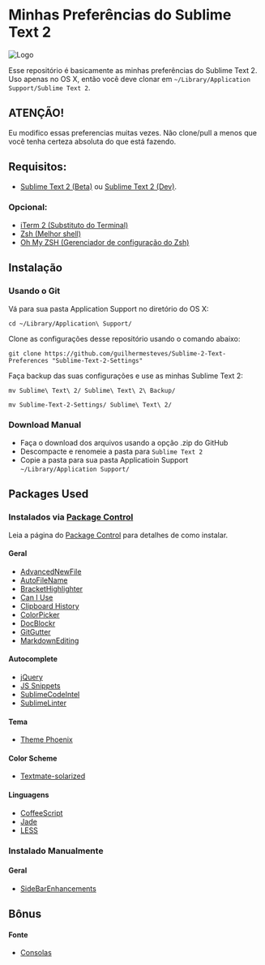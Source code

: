 # Minhas Preferências do Sublime Text 2

![Logo](../master/Sublime_Text_Logo.png)

Esse repositório é basicamente as minhas preferências do Sublime Text 2. Uso apenas no OS X, então você deve clonar em `~/Library/Application Support/Sublime Text 2`.

## ATENÇÃO!

Eu modifico essas preferencias muitas vezes. Não clone/pull a menos que você tenha certeza absoluta do que está fazendo.

## Requisitos:

- [Sublime Text 2 (Beta)](http://www.sublimetext.com/2/) ou [Sublime Text 2 (Dev)](http://www.sublimetext.com/dev/).

### Opcional:

- [iTerm 2 (Substituto do Terminal)](http://www.iterm2.com/)
- [Zsh (Melhor shell)](http://www.zsh.org/)
- [Oh My ZSH (Gerenciador de configuração do Zsh)](https://github.com/robbyrussell/oh-my-zsh)

## Instalação

### Usando o Git

Vá para sua pasta Application Support no diretório do OS X:

    cd ~/Library/Application\ Support/

Clone as configurações desse repositório usando o comando abaixo:

    git clone https://github.com/guilhermesteves/Sublime-2-Text-Preferences "Sublime-Text-2-Settings"


Faça backup das suas configurações e use as minhas Sublime Text 2:

    mv Sublime\ Text\ 2/ Sublime\ Text\ 2\ Backup/

    mv Sublime-Text-2-Settings/ Sublime\ Text\ 2/

### Download Manual

- Faça o download dos arquivos usando a opção .zip do GitHub
- Descompacte e renomeie a pasta para `Sublime Text 2`
- Copie a pasta para sua pasta Applicatioin Support `~/Library/Application Support/`


## Packages Used

### Instalados via [Package Control][]

Leia a página do [Package Control][] para detalhes de como instalar.

#### Geral

- [AdvancedNewFile](https://sublime.wbond.net/packages/AdvancedNewFile)
- [AutoFileName](https://sublime.wbond.net/packages/AutoFileName)
- [Bracket​Highlighter](https://sublime.wbond.net/packages/BracketHighlighter)
- [Can I Use](https://sublime.wbond.net/packages/Can%20I%20Use)
- [Clipboard History](https://sublime.wbond.net/packages/Clipboard%20History)
- [ColorPicker](https://sublime.wbond.net/packages/ColorPicker)
- [DocBlockr](https://sublime.wbond.net/packages/DocBlockr)
- [GitGutter](https://sublime.wbond.net/packages/GitGutter)
- [MarkdownEditing](https://sublime.wbond.net/packages/MarkdownEditing)

#### Autocomplete

- [jQuery](https://sublime.wbond.net/packages/jQuery)
- [JS Snippets](https://sublime.wbond.net/packages/JS%20Snippets)
- [SublimeCodeIntel](https://sublime.wbond.net/packages/SublimeCodeIntel)
- [SublimeLinter](https://github.com/Kronuz/SublimeLinter)

#### Tema

- [Theme Phoenix](https://sublime.wbond.net/packages/Theme%20-%20Phoenix)

#### Color Scheme

- [Textmate-solarized](http://ethanschoonover.com/solarized)

#### Linguagens

- [CoffeeScript](https://sublime.wbond.net/packages/CoffeeScript)
- [Jade](https://sublime.wbond.net/packages/Jade)
- [LESS](https://sublime.wbond.net/packages/LESS)

### Instalado Manualmente

#### Geral

- [SideBarEnhancements](https://sublime.wbond.net/packages/SideBarEnhancements)


## Bônus

#### Fonte

- [Consolas](http://www.fontpalace.com/font-download/Consolas/)


[Package Control]:  http://wbond.net/sublime_packages/package_control "Gerenciador de Pacotes do Sublime"
